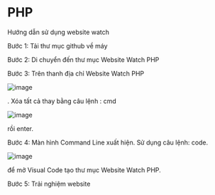 # PHP

Hướng dẫn sử dụng website watch

Bước 1: Tải thư mục github về máy

Bước 2: Di chuyển đến thư mục Website Watch PHP

Bước 3: Trên thanh địa chỉ Website Watch PHP 

![image](https://user-images.githubusercontent.com/84402319/199401779-2871a882-0d7f-4e7d-b143-a2ad25ad9c53.png)

. Xóa tất cả thay bằng câu lệnh : cmd 

![image](https://user-images.githubusercontent.com/84402319/199401847-0cca0be4-5b71-468f-a099-40056e3d1d8f.png)

rồi enter.

Bước 4: Màn hình Command Line  xuất hiện. Sử dụng câu lệnh: code. 

![image](https://user-images.githubusercontent.com/84402319/199402173-3ae98118-c76d-4ba0-ba80-89fa358785fa.png)


để mở Visual Code tạo thư mục Website Watch PHP.

Bước 5: Trải nghiệm website 
